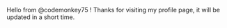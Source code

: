 Hello from @codemonkey75 !
Thanks for visiting my profile page, it will be updated in a short time.
